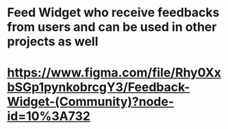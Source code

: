 # Feed Widget who receive feedbacks from users and can be used in other projects as well
# https://www.figma.com/file/Rhy0XxbSGp1pynkobrcgY3/Feedback-Widget-(Community)?node-id=10%3A732
